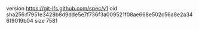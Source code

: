 version https://git-lfs.github.com/spec/v1
oid sha256:f7951e3428b8d9dde5e7f736f3a009521f08ae668e502c56a8e2a346f9019b04
size 7581
